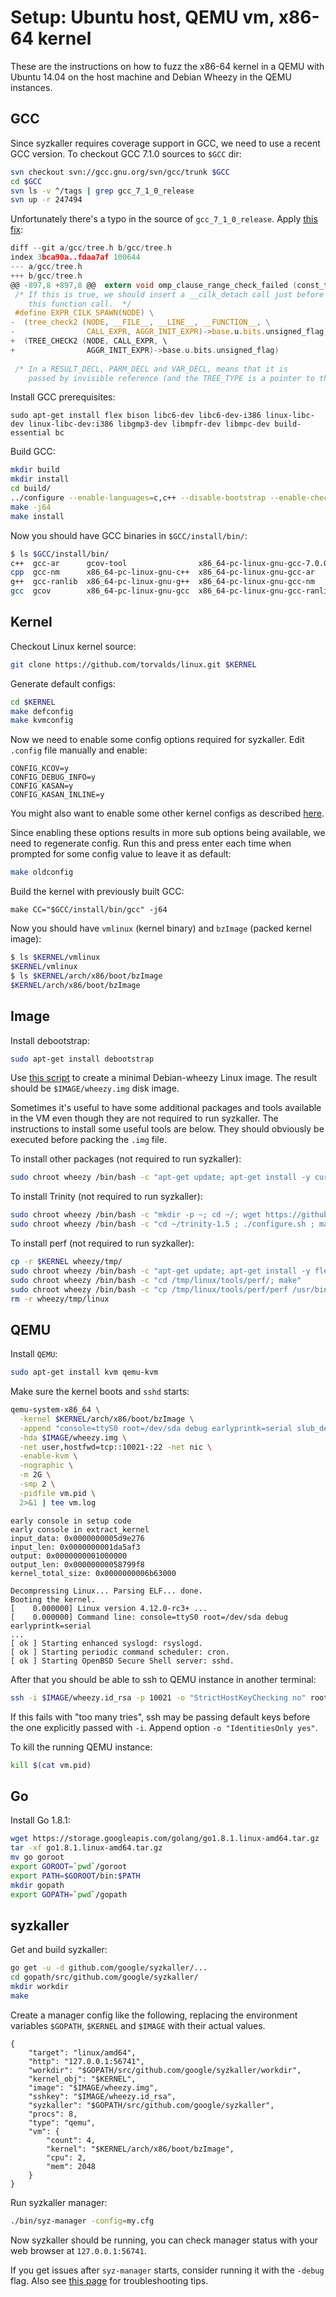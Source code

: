 # Setup: Ubuntu host, QEMU vm, x86-64 kernel

These are the instructions on how to fuzz the x86-64 kernel in a QEMU with Ubuntu 14.04 on the host machine and Debian Wheezy in the QEMU instances.

## GCC

Since syzkaller requires coverage support in GCC, we need to use a recent GCC version. To checkout GCC 7.1.0 sources to `$GCC` dir:
``` bash
svn checkout svn://gcc.gnu.org/svn/gcc/trunk $GCC
cd $GCC
svn ls -v ^/tags | grep gcc_7_1_0_release
svn up -r 247494
```

Unfortunately there's a typo in the source of `gcc_7_1_0_release`. Apply [this fix](https://patchwork.ozlabs.org/patch/757421/):
``` c
diff --git a/gcc/tree.h b/gcc/tree.h
index 3bca90a..fdaa7af 100644
--- a/gcc/tree.h
+++ b/gcc/tree.h
@@ -897,8 +897,8 @@  extern void omp_clause_range_check_failed (const_tree, const char *, int,
 /* If this is true, we should insert a __cilk_detach call just before
    this function call.  */
 #define EXPR_CILK_SPAWN(NODE) \
-  (tree_check2 (NODE, __FILE__, __LINE__, __FUNCTION__, \
-                CALL_EXPR, AGGR_INIT_EXPR)->base.u.bits.unsigned_flag)
+  (TREE_CHECK2 (NODE, CALL_EXPR, \
+                AGGR_INIT_EXPR)->base.u.bits.unsigned_flag)
 
 /* In a RESULT_DECL, PARM_DECL and VAR_DECL, means that it is
    passed by invisible reference (and the TREE_TYPE is a pointer to the true
```

Install GCC prerequisites:
```
sudo apt-get install flex bison libc6-dev libc6-dev-i386 linux-libc-dev linux-libc-dev:i386 libgmp3-dev libmpfr-dev libmpc-dev build-essential bc
```

Build GCC:
``` bash
mkdir build
mkdir install
cd build/
../configure --enable-languages=c,c++ --disable-bootstrap --enable-checking=no --with-gnu-as --with-gnu-ld --with-ld=/usr/bin/ld.bfd --disable-multilib --prefix=$GCC/install/
make -j64
make install
```

Now you should have GCC binaries in `$GCC/install/bin/`:
``` bash
$ ls $GCC/install/bin/
c++  gcc-ar      gcov-tool                x86_64-pc-linux-gnu-gcc-7.0.0
cpp  gcc-nm      x86_64-pc-linux-gnu-c++  x86_64-pc-linux-gnu-gcc-ar
g++  gcc-ranlib  x86_64-pc-linux-gnu-g++  x86_64-pc-linux-gnu-gcc-nm
gcc  gcov        x86_64-pc-linux-gnu-gcc  x86_64-pc-linux-gnu-gcc-ranlib
```

## Kernel

Checkout Linux kernel source:
``` bash
git clone https://github.com/torvalds/linux.git $KERNEL
```

Generate default configs:
``` bash
cd $KERNEL
make defconfig
make kvmconfig
```

Now we need to enable some config options required for syzkaller.
Edit `.config` file manually and enable:
```
CONFIG_KCOV=y
CONFIG_DEBUG_INFO=y
CONFIG_KASAN=y
CONFIG_KASAN_INLINE=y
```

You might also want to enable some other kernel configs as described [here](kernel_configs.md).

Since enabling these options results in more sub options being available, we need to regenerate config. Run this and press enter each time when prompted for some config value to leave it as default:
``` bash
make oldconfig
```

Build the kernel with previously built GCC:
```
make CC="$GCC/install/bin/gcc" -j64
```

Now you should have `vmlinux` (kernel binary) and `bzImage` (packed kernel image):
``` bash
$ ls $KERNEL/vmlinux
$KERNEL/vmlinux
$ ls $KERNEL/arch/x86/boot/bzImage 
$KERNEL/arch/x86/boot/bzImage
```

## Image

Install debootstrap:
``` bash
sudo apt-get install debootstrap
```

Use [this script](https://github.com/google/syzkaller/blob/master/tools/create-image.sh) to create a minimal Debian-wheezy Linux image.
The result should be `$IMAGE/wheezy.img` disk image.

Sometimes it's useful to have some additional packages and tools available in the VM even though they are not required to run syzkaller.
The instructions to install some useful tools are below.
They should obviously be executed before packing the `.img` file.

To install other packages (not required to run syzkaller):
``` bash
sudo chroot wheezy /bin/bash -c "apt-get update; apt-get install -y curl tar time strace gcc make sysbench git vim screen usbutils"
```

To install Trinity (not required to run syzkaller):
``` bash
sudo chroot wheezy /bin/bash -c "mkdir -p ~; cd ~/; wget https://github.com/kernelslacker/trinity/archive/v1.5.tar.gz -O trinity-1.5.tar.gz; tar -xf trinity-1.5.tar.gz"
sudo chroot wheezy /bin/bash -c "cd ~/trinity-1.5 ; ./configure.sh ; make -j16 ; make install"
```

To install perf (not required to run syzkaller):
``` bash
cp -r $KERNEL wheezy/tmp/
sudo chroot wheezy /bin/bash -c "apt-get update; apt-get install -y flex bison python-dev libelf-dev libunwind7-dev libaudit-dev libslang2-dev libperl-dev binutils-dev liblzma-dev libnuma-dev"
sudo chroot wheezy /bin/bash -c "cd /tmp/linux/tools/perf/; make"
sudo chroot wheezy /bin/bash -c "cp /tmp/linux/tools/perf/perf /usr/bin/"
rm -r wheezy/tmp/linux
```

## QEMU

Install `QEMU`:
``` bash
sudo apt-get install kvm qemu-kvm
```

Make sure the kernel boots and `sshd` starts:
``` bash
qemu-system-x86_64 \
  -kernel $KERNEL/arch/x86/boot/bzImage \
  -append "console=ttyS0 root=/dev/sda debug earlyprintk=serial slub_debug=QUZ"\
  -hda $IMAGE/wheezy.img \
  -net user,hostfwd=tcp::10021-:22 -net nic \
  -enable-kvm \
  -nographic \
  -m 2G \
  -smp 2 \
  -pidfile vm.pid \
  2>&1 | tee vm.log
```

```
early console in setup code
early console in extract_kernel
input_data: 0x0000000005d9e276
input_len: 0x0000000001da5af3
output: 0x0000000001000000
output_len: 0x00000000058799f8
kernel_total_size: 0x0000000006b63000

Decompressing Linux... Parsing ELF... done.
Booting the kernel.
[    0.000000] Linux version 4.12.0-rc3+ ...
[    0.000000] Command line: console=ttyS0 root=/dev/sda debug earlyprintk=serial
...
[ ok ] Starting enhanced syslogd: rsyslogd.
[ ok ] Starting periodic command scheduler: cron.
[ ok ] Starting OpenBSD Secure Shell server: sshd.
```

After that you should be able to ssh to QEMU instance in another terminal:
``` bash
ssh -i $IMAGE/wheezy.id_rsa -p 10021 -o "StrictHostKeyChecking no" root@localhost
```

If this fails with "too many tries", ssh may be passing default keys before
the one explicitly passed with `-i`. Append option `-o "IdentitiesOnly yes"`.

To kill the running QEMU instance:
``` bash
kill $(cat vm.pid)
```

## Go

Install Go 1.8.1:
``` bash
wget https://storage.googleapis.com/golang/go1.8.1.linux-amd64.tar.gz
tar -xf go1.8.1.linux-amd64.tar.gz
mv go goroot
export GOROOT=`pwd`/goroot
export PATH=$GOROOT/bin:$PATH
mkdir gopath
export GOPATH=`pwd`/gopath
```

## syzkaller

Get and build syzkaller:
``` bash
go get -u -d github.com/google/syzkaller/...
cd gopath/src/github.com/google/syzkaller/
mkdir workdir
make
```

Create a manager config like the following, replacing the environment
variables `$GOPATH`, `$KERNEL` and `$IMAGE` with their actual values.
```
{
	"target": "linux/amd64",
	"http": "127.0.0.1:56741",
	"workdir": "$GOPATH/src/github.com/google/syzkaller/workdir",
	"kernel_obj": "$KERNEL",
	"image": "$IMAGE/wheezy.img",
	"sshkey": "$IMAGE/wheezy.id_rsa",
	"syzkaller": "$GOPATH/src/github.com/google/syzkaller",
	"procs": 8,
	"type": "qemu",
	"vm": {
		"count": 4,
		"kernel": "$KERNEL/arch/x86/boot/bzImage",
		"cpu": 2,
		"mem": 2048
	}
}
```

Run syzkaller manager:
``` bash
./bin/syz-manager -config=my.cfg
```

Now syzkaller should be running, you can check manager status with your web browser at `127.0.0.1:56741`.

If you get issues after `syz-manager` starts, consider running it with the `-debug` flag.
Also see [this page](/docs/troubleshooting.md) for troubleshooting tips.
